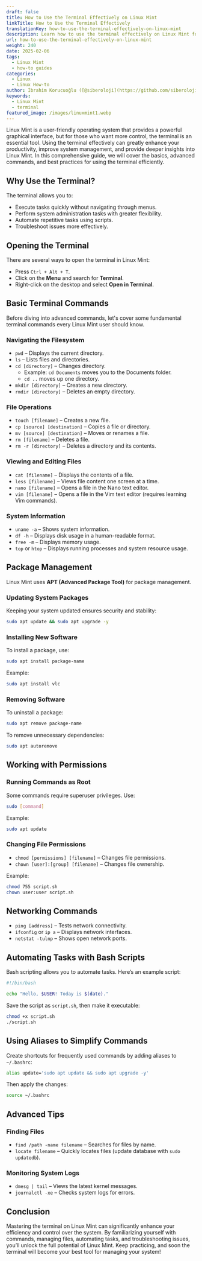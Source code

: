 ```yaml
---
draft: false
title: How to Use the Terminal Effectively on Linux Mint
linkTitle: How to Use the Terminal Effectively
translationKey: how-to-use-the-terminal-effectively-on-linux-mint
description: Learn how to use the terminal effectively on Linux Mint for enhanced productivity and system management.
url: how-to-use-the-terminal-effectively-on-linux-mint
weight: 240
date: 2025-02-06
tags:
  - Linux Mint
  - how-to guides
categories:
  - Linux
  - Linux How-to
author: İbrahim Korucuoğlu ([@siberoloji](https://github.com/siberoloji))
keywords:
  - Linux Mint
  - terminal
featured_image: /images/linuxmint1.webp
---
```

Linux Mint is a user-friendly operating system that provides a powerful graphical interface, but for those who want more control, the terminal is an essential tool. Using the terminal effectively can greatly enhance your productivity, improve system management, and provide deeper insights into Linux Mint. In this comprehensive guide, we will cover the basics, advanced commands, and best practices for using the terminal efficiently.

## Why Use the Terminal?

The terminal allows you to:

- Execute tasks quickly without navigating through menus.
- Perform system administration tasks with greater flexibility.
- Automate repetitive tasks using scripts.
- Troubleshoot issues more effectively.

## Opening the Terminal

There are several ways to open the terminal in Linux Mint:

- Press `Ctrl + Alt + T`.
- Click on the **Menu** and search for **Terminal**.
- Right-click on the desktop and select **Open in Terminal**.

## Basic Terminal Commands

Before diving into advanced commands, let's cover some fundamental terminal commands every Linux Mint user should know.

### Navigating the Filesystem

- `pwd` – Displays the current directory.
- `ls` – Lists files and directories.
- `cd [directory]` – Changes directory.
  - Example: `cd Documents` moves you to the Documents folder.
  - `cd ..` moves up one directory.
- `mkdir [directory]` – Creates a new directory.
- `rmdir [directory]` – Deletes an empty directory.

### File Operations

- `touch [filename]` – Creates a new file.
- `cp [source] [destination]` – Copies a file or directory.
- `mv [source] [destination]` – Moves or renames a file.
- `rm [filename]` – Deletes a file.
- `rm -r [directory]` – Deletes a directory and its contents.

### Viewing and Editing Files

- `cat [filename]` – Displays the contents of a file.
- `less [filename]` – Views file content one screen at a time.
- `nano [filename]` – Opens a file in the Nano text editor.
- `vim [filename]` – Opens a file in the Vim text editor (requires learning Vim commands).

### System Information

- `uname -a` – Shows system information.
- `df -h` – Displays disk usage in a human-readable format.
- `free -m` – Displays memory usage.
- `top` or `htop` – Displays running processes and system resource usage.

## Package Management

Linux Mint uses **APT (Advanced Package Tool)** for package management.

### Updating System Packages

Keeping your system updated ensures security and stability:

```bash
sudo apt update && sudo apt upgrade -y
```

### Installing New Software

To install a package, use:

```bash
sudo apt install package-name
```

Example:

```bash
sudo apt install vlc
```

### Removing Software

To uninstall a package:

```bash
sudo apt remove package-name
```

To remove unnecessary dependencies:

```bash
sudo apt autoremove
```

## Working with Permissions

### Running Commands as Root

Some commands require superuser privileges. Use:

```bash
sudo [command]
```

Example:

```bash
sudo apt update
```

### Changing File Permissions

- `chmod [permissions] [filename]` – Changes file permissions.
- `chown [user]:[group] [filename]` – Changes file ownership.

Example:

```bash
chmod 755 script.sh
chown user:user script.sh
```

## Networking Commands

- `ping [address]` – Tests network connectivity.
- `ifconfig` or `ip a` – Displays network interfaces.
- `netstat -tulnp` – Shows open network ports.

## Automating Tasks with Bash Scripts

Bash scripting allows you to automate tasks. Here’s an example script:

```bash
#!/bin/bash

echo "Hello, $USER! Today is $(date)."
```

Save the script as `script.sh`, then make it executable:

```bash
chmod +x script.sh
./script.sh
```

## Using Aliases to Simplify Commands

Create shortcuts for frequently used commands by adding aliases to `~/.bashrc`:

```bash
alias update='sudo apt update && sudo apt upgrade -y'
```

Then apply the changes:

```bash
source ~/.bashrc
```

## Advanced Tips

### Finding Files

- `find /path -name filename` – Searches for files by name.
- `locate filename` – Quickly locates files (update database with `sudo updatedb`).

### Monitoring System Logs

- `dmesg | tail` – Views the latest kernel messages.
- `journalctl -xe` – Checks system logs for errors.

## Conclusion

Mastering the terminal on Linux Mint can significantly enhance your efficiency and control over the system. By familiarizing yourself with commands, managing files, automating tasks, and troubleshooting issues, you’ll unlock the full potential of Linux Mint. Keep practicing, and soon the terminal will become your best tool for managing your system!

